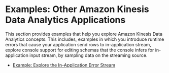 # Examples: Other Amazon Kinesis Data Analytics Applications<a name="app-other-apps"></a>

This section provides examples that help you explore Amazon Kinesis Data Analytics concepts\. This includes, examples in which you introduce runtime errors that cause your application send rows to in\-application stream, explore console support for editing schemas that the console infers for in\-application input stream, by sampling data on the streaming source\.


+ [Example: Explore the In\-Application Error Stream](app-explore-error-stream.md)